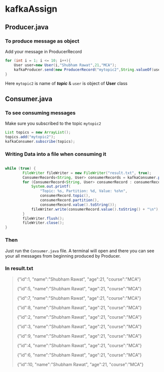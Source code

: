 # kafkaAssign

## Producer.java

### To produce message as object
Add your message in ProducerRecord
```java
for (int i = 1; i <= 10; i++){
    User user=new User(i,"Shubham Rawat",21,"MCA");
    kafkaProducer.send(new ProducerRecord("mytopic2",String.valueOf(user.getId()),user));
}
```
Here `mytopic2` is name of ***topic*** & `user` is object of **User** class

## Consumer.java
### To see consuming messages
Make sure you subscribed to the topic `mytopic2`
```java
List topics = new ArrayList();
topics.add("mytopic2");
kafkaConsumer.subscribe(topics);
```
### Writing Data into a file when consuming it
```java

while (true) {
        FileWriter fileWriter = new FileWriter("result.txt", true);
        ConsumerRecords<String, User> consumerRecords = kafkaConsumer.poll(Duration.ofSeconds(1));
        for (ConsumerRecord<String, User> consumerRecord : consumerRecords) {
            System.out.printf(
                "Topic: %s, Partition: %d, Value: %s%n",
                consumerRecord.topic(),
                consumerRecord.partition(),
                consumerRecord.value().toString());
            fileWriter.write(consumerRecord.value().toString() + "\n");
        }
        fileWriter.flush();
        fileWriter.close();
}
```
### Then
Just run the `Consumer.java` file. A terminal will open and there you can see your all messages from beginning produced by Producer.

### In result.txt
> {"id":1, "name":"Shubham Rawat", "age":21, "course":"MCA"}
>
> {"id":5, "name":"Shubham Rawat", "age":21, "course":"MCA"}
>
> {"id":7, "name":"Shubham Rawat", "age":21, "course":"MCA"}
>
> {"id":8, "name":"Shubham Rawat", "age":21, "course":"MCA"}
>
> {"id":2, "name":"Shubham Rawat", "age":21, "course":"MCA"}
>
> {"id":3, "name":"Shubham Rawat", "age":21, "course":"MCA"}
>
> {"id":9, "name":"Shubham Rawat", "age":21, "course":"MCA"}
>
> {"id":4, "name":"Shubham Rawat", "age":21, "course":"MCA"}
>
> {"id":6, "name":"Shubham Rawat", "age":21, "course":"MCA"}
>
> {"id":10, "name":"Shubham Rawat", "age":21, "course":"MCA"}
